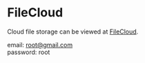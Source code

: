 # FileCloud

Cloud file storage can be viewed at [FileCloud](https://react-file-cloud.herokuapp.com/).

email: root@gmail.com\
password: root
